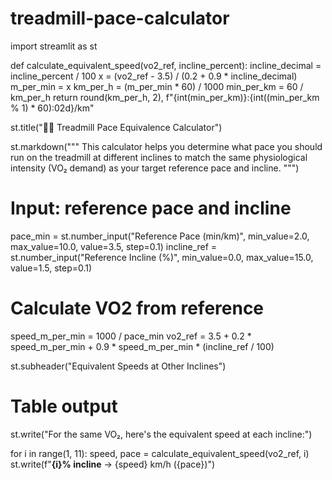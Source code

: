 # treadmill-pace-calculator
import streamlit as st

def calculate_equivalent_speed(vo2_ref, incline_percent):
    incline_decimal = incline_percent / 100
    x = (vo2_ref - 3.5) / (0.2 + 0.9 * incline_decimal)
    m_per_min = x
    km_per_h = (m_per_min * 60) / 1000
    min_per_km = 60 / km_per_h
    return round(km_per_h, 2), f"{int(min_per_km)}:{int((min_per_km % 1) * 60):02d}/km"

st.title("🏃‍♂️ Treadmill Pace Equivalence Calculator")

st.markdown("""
This calculator helps you determine what pace you should run on the treadmill at different inclines
to match the same physiological intensity (VO₂ demand) as your target reference pace and incline.
""")

# Input: reference pace and incline
pace_min = st.number_input("Reference Pace (min/km)", min_value=2.0, max_value=10.0, value=3.5, step=0.1)
incline_ref = st.number_input("Reference Incline (%)", min_value=0.0, max_value=15.0, value=1.5, step=0.1)

# Calculate VO2 from reference
speed_m_per_min = 1000 / pace_min
vo2_ref = 3.5 + 0.2 * speed_m_per_min + 0.9 * speed_m_per_min * (incline_ref / 100)

st.subheader("Equivalent Speeds at Other Inclines")

# Table output
st.write("For the same VO₂, here's the equivalent speed at each incline:")

for i in range(1, 11):
    speed, pace = calculate_equivalent_speed(vo2_ref, i)
    st.write(f"**{i}% incline** → {speed} km/h ({pace})")

